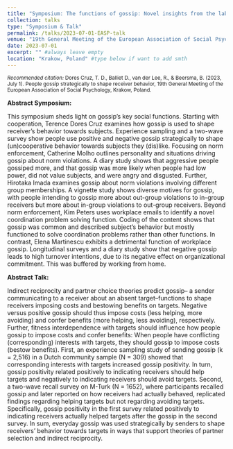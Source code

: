```yaml
---
title: "Symposium: The functions of gossip: Novel insights from the lab and the field - Talk: People gossip strategically to shape receiver behavior"
collection: talks
type: "Symposium & Talk"
permalink: /talks/2023-07-01-EASP-talk
venue: "19th General Meeting of the European Association of Social Psychology (EASP)"
date: 2023-07-01 
excerpt: "" #always leave empty
location: "Krakow, Poland" #type below if want to add smth
---
```

<small><i>Recommended citation:</i> Dores Cruz, T. D., Balliet D., van der Lee, R., & Beersma, B. (2023, July 1). People gossip strategically to shape receiver behavior, 19th General Meeting of the European Association of Social Psychology, Krakow, Poland.</small>

<strong>Abstract Symposium:</strong>

This symposium sheds light on gossip’s key social functions. Starting with cooperation, Terence Dores Cruz examines how gossip is used to shape receiver’s behavior towards subjects. Experience sampling and a two-wave survey show people use positive and negative gossip strategically to shape (un)cooperative behavior towards subjects they (dis)like. Focusing on norm enforcement, Catherine Molho outlines personality and situations driving gossip about norm violations. A diary study shows that aggressive people gossiped more, and that gossip was more likely when people had low power, did not value subjects, and were angry and disgusted. Further, Hirotaka Imada examines gossip about norm violations involving different group memberships. A vignette study shows diverse motives for gossip, with people intending to gossip more about out-group violations to in-group receivers but more about in-group violations to out-group receivers. Beyond norm enforcement, Kim Peters uses workplace emails to identify a novel coordination problem solving function. Coding of the content shows that gossip was common and described subject’s behavior but mostly functioned to solve coordination problems rather than other functions. In contrast, Elena Martinescu exhibits a detrimental function of workplace gossip. Longitudinal surveys and a diary study show that negative gossip leads to high turnover intentions, due to its negative effect on organizational commitment. This was buffered by working from home.

<strong>Abstract Talk:</strong>

Indirect reciprocity and partner choice theories predict gossip– a sender communicating to a receiver about an absent target–functions to shape receivers imposing costs and bestowing benefits on targets. Negative versus positive gossip should thus impose costs (less helping, more avoiding) and confer benefits (more helping, less avoiding), respectively. Further, fitness interdependence with targets should influence how people gossip to impose costs and confer benefits: When people have conflicting (corresponding) interests with targets, they should gossip to impose costs (bestow benefits). First, an experience sampling study of sending gossip (k = 2,516) in a Dutch community sample (N = 309) showed that corresponding interests with targets increased gossip positivity. In turn, gossip positivity related positively to indicating receivers should help targets and negatively to indicating receivers should avoid targets. Second, a two-wave recall survey on M-Turk (N = 1652), where participants recalled gossip and later reported on how receivers had actually behaved, replicated findings regarding helping targets but not regarding avoiding targets. Specifically, gossip positivity in the first survey related positively to indicating receivers actually helped targets after the gossip in the second survey. In sum, everyday gossip was used strategically by senders to shape receivers’ behavior towards targets in ways that support theories of partner selection and indirect reciprocity.